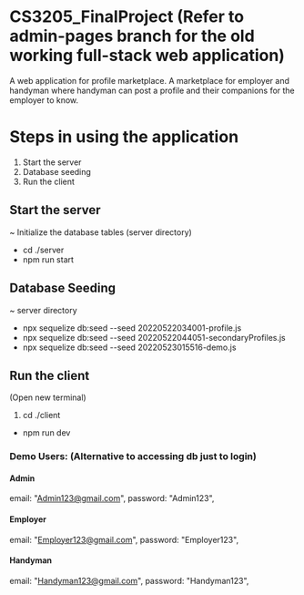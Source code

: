 # CS3205_FinalProject (Refer to admin-pages branch for the old working full-stack web application)
A web application for profile marketplace. A marketplace for employer and handyman where handyman can post a profile and their companions for the employer  to know. 

# Steps in using the application
1. Start the server 
2. Database seeding
3. Run the client


## Start the server 
~ Initialize the database tables (server directory)
- cd ./server
- npm run start

## Database Seeding
~ server directory
- npx sequelize db:seed --seed 20220522034001-profile.js
- npx sequelize db:seed --seed 20220522044051-secondaryProfiles.js
- npx sequelize db:seed --seed 20220523015516-demo.js

## Run the client
(Open new terminal)
1. cd ./client
- npm run dev


### Demo Users: (Alternative to accessing db just to login)
#### Admin
email: "Admin123@gmail.com", 
password: "Admin123",

#### Employer
email: "Employer123@gmail.com",
password: "Employer123",

#### Handyman
email: "Handyman123@gmail.com", 
password: "Handyman123",
